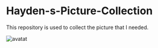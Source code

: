 # Hayden-s-Picture-Collection
This repository is used to collect the picture that I needed.

![avatat](https://imgchr.com/i/9KY0UK)
